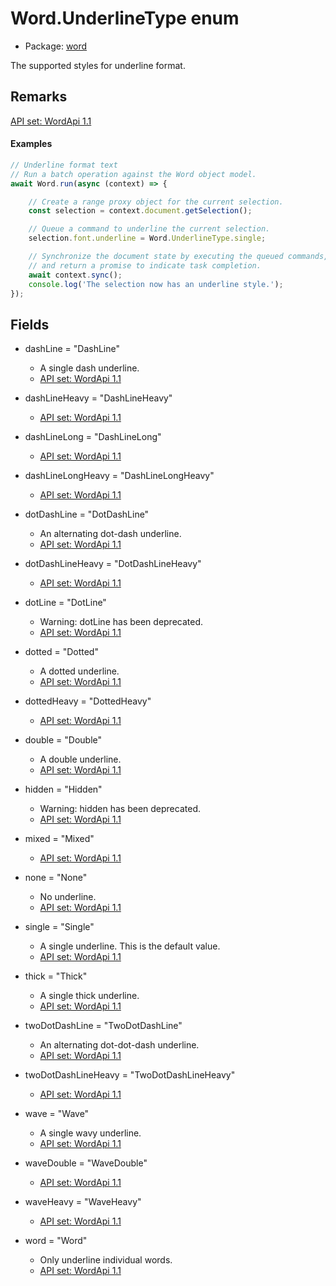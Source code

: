 # Word.UnderlineType enum

- Package: [word](/en-us/javascript/api/word)

The supported styles for underline format.

## Remarks

[API set: WordApi 1.1](/en-us/javascript/api/requirement-sets/word/word-api-requirement-sets)

#### Examples

```TypeScript
// Underline format text
// Run a batch operation against the Word object model.
await Word.run(async (context) => {

    // Create a range proxy object for the current selection.
    const selection = context.document.getSelection();

    // Queue a command to underline the current selection.
    selection.font.underline = Word.UnderlineType.single;

    // Synchronize the document state by executing the queued commands,
    // and return a promise to indicate task completion.
    await context.sync();
    console.log('The selection now has an underline style.');
});
```

## Fields

- dashLine = "DashLine"
  - A single dash underline.
  - [API set: WordApi 1.1](/en-us/javascript/api/requirement-sets/word/word-api-requirement-sets)

- dashLineHeavy = "DashLineHeavy"
  - [API set: WordApi 1.1](/en-us/javascript/api/requirement-sets/word/word-api-requirement-sets)

- dashLineLong = "DashLineLong"
  - [API set: WordApi 1.1](/en-us/javascript/api/requirement-sets/word/word-api-requirement-sets)

- dashLineLongHeavy = "DashLineLongHeavy"
  - [API set: WordApi 1.1](/en-us/javascript/api/requirement-sets/word/word-api-requirement-sets)

- dotDashLine = "DotDashLine"
  - An alternating dot-dash underline.
  - [API set: WordApi 1.1](/en-us/javascript/api/requirement-sets/word/word-api-requirement-sets)

- dotDashLineHeavy = "DotDashLineHeavy"
  - [API set: WordApi 1.1](/en-us/javascript/api/requirement-sets/word/word-api-requirement-sets)

- dotLine = "DotLine"
  - Warning: dotLine has been deprecated.
  - [API set: WordApi 1.1](/en-us/javascript/api/requirement-sets/word/word-api-requirement-sets)

- dotted = "Dotted"
  - A dotted underline.
  - [API set: WordApi 1.1](/en-us/javascript/api/requirement-sets/word/word-api-requirement-sets)

- dottedHeavy = "DottedHeavy"
  - [API set: WordApi 1.1](/en-us/javascript/api/requirement-sets/word/word-api-requirement-sets)

- double = "Double"
  - A double underline.
  - [API set: WordApi 1.1](/en-us/javascript/api/requirement-sets/word/word-api-requirement-sets)

- hidden = "Hidden"
  - Warning: hidden has been deprecated.
  - [API set: WordApi 1.1](/en-us/javascript/api/requirement-sets/word/word-api-requirement-sets)

- mixed = "Mixed"
  - [API set: WordApi 1.1](/en-us/javascript/api/requirement-sets/word/word-api-requirement-sets)

- none = "None"
  - No underline.
  - [API set: WordApi 1.1](/en-us/javascript/api/requirement-sets/word/word-api-requirement-sets)

- single = "Single"
  - A single underline. This is the default value.
  - [API set: WordApi 1.1](/en-us/javascript/api/requirement-sets/word/word-api-requirement-sets)

- thick = "Thick"
  - A single thick underline.
  - [API set: WordApi 1.1](/en-us/javascript/api/requirement-sets/word/word-api-requirement-sets)

- twoDotDashLine = "TwoDotDashLine"
  - An alternating dot-dot-dash underline.
  - [API set: WordApi 1.1](/en-us/javascript/api/requirement-sets/word/word-api-requirement-sets)

- twoDotDashLineHeavy = "TwoDotDashLineHeavy"
  - [API set: WordApi 1.1](/en-us/javascript/api/requirement-sets/word/word-api-requirement-sets)

- wave = "Wave"
  - A single wavy underline.
  - [API set: WordApi 1.1](/en-us/javascript/api/requirement-sets/word/word-api-requirement-sets)

- waveDouble = "WaveDouble"
  - [API set: WordApi 1.1](/en-us/javascript/api/requirement-sets/word/word-api-requirement-sets)

- waveHeavy = "WaveHeavy"
  - [API set: WordApi 1.1](/en-us/javascript/api/requirement-sets/word/word-api-requirement-sets)

- word = "Word"
  - Only underline individual words.
  - [API set: WordApi 1.1](/en-us/javascript/api/requirement-sets/word/word-api-requirement-sets)